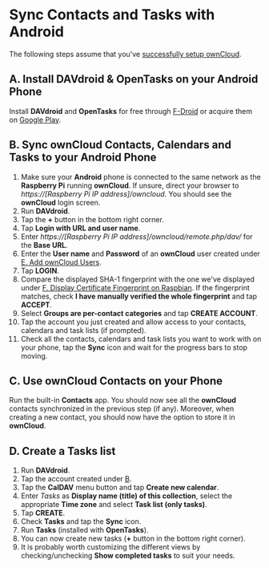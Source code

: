 # Sync Contacts and Tasks with Android

The following steps assume that you've [successfully setup ownCloud](../README.md).

## A. Install DAVdroid & OpenTasks on your Android Phone
Install **DAVdroid** and **OpenTasks** for free through [F-Droid](https://f-droid.org) or acquire them on
[Google Play](https://play.google.com).

## B. Sync ownCloud Contacts, Calendars and Tasks to your Android Phone
1. Make sure your **Android** phone is connected to the same network as the **Raspberry Pi** running **ownCloud**. If
   unsure, direct your browser to *https://[Raspberry Pi IP address]/owncloud*. You should see the **ownCloud** login
   screen.
2. Run **DAVdroid**.
3. Tap the **+** button in the bottom right corner.
4. Tap **Login with URL and user name**.
5. Enter *https://[Raspberry Pi IP address]/owncloud/remote.php/dav/* for the **Base URL**.
6. Enter the **User name** and **Password** of an **ownCloud** user created under
   [E. Add ownCloud Users](../README.md#e-add-owncloud-users).
7. Tap **LOGIN**.
8. Compare the displayed SHA-1 fingerprint with the one we've displayed under
   [F. Display Certificate Fingerprint on Raspbian](../README.md#f-display-cerificate-fingerprint-on-raspbian).
   If the fingerprint matches, check **I have manually verified the whole fingerprint** and tap **ACCEPT**.
9. Select **Groups are per-contact categories** and tap **CREATE ACCOUNT**.
10. Tap the account you just created and allow access to your contacts, calendars and task lists (if prompted).
11. Check all the contacts, calendars and task lists you want to work with on your phone, tap the **Sync** icon and wait
    for the progress bars to stop moving.

## C. Use ownCloud Contacts on your Phone
Run the built-in **Contacts** app. You should now see all the **ownCloud** contacts synchronized in the previous step (if any). Moreover, when creating a new contact, you should now have the option to store it in **ownCloud**. 

## D. Create a Tasks list
1. Run **DAVdroid**.
2. Tap the account created under [B](#b-sync-owncloud-contacts-calendars-and-tasks-to-your-android-phone).
3. Tap the **CalDAV** menu button and tap **Create new calendar**.
4. Enter *Tasks* as **Display name (title) of this collection**, select the appropriate **Time zone** and select **Task
   list (only tasks)**.
5. Tap **CREATE**.
6. Check **Tasks** and tap the **Sync** icon.
7. Run **Tasks** (installed with **OpenTasks**).
8. You can now create new tasks (**+** button in the bottom right corner).
9. It is probably worth customizing the different views by checking/unchecking **Show completed tasks** to suit your
   needs.
